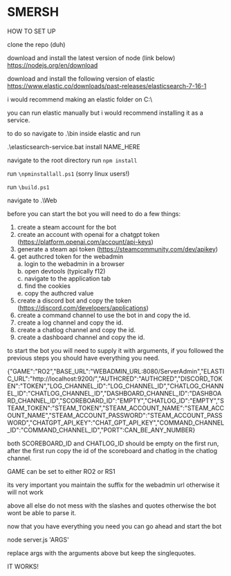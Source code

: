 # SMERSH


HOW TO SET UP

clone the repo (duh)

download and install the latest version of node (link below)
https://nodejs.org/en/download

download and install the following version of elastic
https://www.elastic.co/downloads/past-releases/elasticsearch-7-16-1

i would recommend making an elastic folder on C:\

you can run elastic manually but i would recommend installing it as a service.

to do so navigate to .\bin inside elastic and run

.\elasticsearch-service.bat install NAME_HERE

  
navigate to the root directory
run `npm install`

run `\npminstallall.ps1` (sorry linux users!)

run `\build.ps1`

navigate to .\Web

before you can start the bot you will need to do a few things:
  1. create a steam account for the bot
  2. create an account with openai for a chatgpt token (https://platform.openai.com/account/api-keys)
  3. generate a steam api token (https://steamcommunity.com/dev/apikey)
  4. get authcred token for the webadmin  
    a. login to the webadmin in a browser  
    b. open devtools (typically f12)  
    c. navigate to the application tab  
    d. find the cookies  
    e. copy the authcred value  
5. create a discord bot and copy the token (https://discord.com/developers/applications)
6. create a command channel to use the bot in and copy the id.
7. create a log channel and copy the id.
8. create a chatlog channel and copy the id.
9. create a dashboard channel and copy the id.

to start the bot you will need to supply it with arguments, if you followed the previous steps you should have everything you need.

{\"GAME\":\"RO2\",\"BASE_URL\":\"WEBADMIN_URL:8080/ServerAdmin\",\"ELASTIC_URL\":\"http://localhost:9200/\",\"AUTHCRED\":\"AUTHCRED\",\"DISCORD_TOKEN\":\"TOKEN\",\"LOG_CHANNEL_ID\":\"LOG_CHANNEL_ID\",\"CHATLOG_CHANNEL_ID\":\"CHATLOG_CHANNEL_ID\",\"DASHBOARD_CHANNEL_ID\":\"DASHBOARD_CHANNEL_ID\",\"SCOREBOARD_ID\":\"EMPTY\",\"CHATLOG_ID\":\"EMPTY\",\"STEAM_TOKEN\":\"STEAM_TOKEN\",\"STEAM_ACCOUNT_NAME\":\"STEAM_ACCOUNT_NAME\",\"STEAM_ACCOUNT_PASSWORD\":\"STEAM_ACCOUNT_PASSWORD\",\"CHATGPT_API_KEY\":\"CHAT_GPT_API_KEY\",\"COMMAND_CHANNEL_ID\":\"COMMAND_CHANNEL_ID\",\"PORT\":CAN_BE_ANY_NUMBER}

both SCOREBOARD_ID and CHATLOG_ID should be empty on the first run, after the first run copy the id of the scoreboard and chatlog in the chatlog channel.

GAME can be set to either RO2 or RS1

its very important you maintain the suffix for the webadmin url otherwise it will not work

above all else do not mess with the slashes and quotes otherwise the bot wont be able to parse it.

now that you have everything you need you can go ahead and start the bot

node server.js 'ARGS'

replace args with the arguments above but keep the singlequotes.

IT WORKS!

